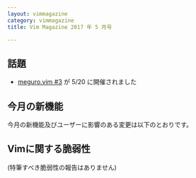 ```yaml
---
layout: vimmagazine
category: vimmagazine
title: Vim Magazine 2017 年 5 月号

---
```


## 話題

* [meguro.vim #3](https://megurovim.connpass.com/event/53990/) が 5/20 に開催されました

## 今月の新機能

今月の新機能及びユーザーに影響のある変更は以下のとおりです。

## Vimに関する脆弱性

(特筆すべき脆弱性の報告はありません)
